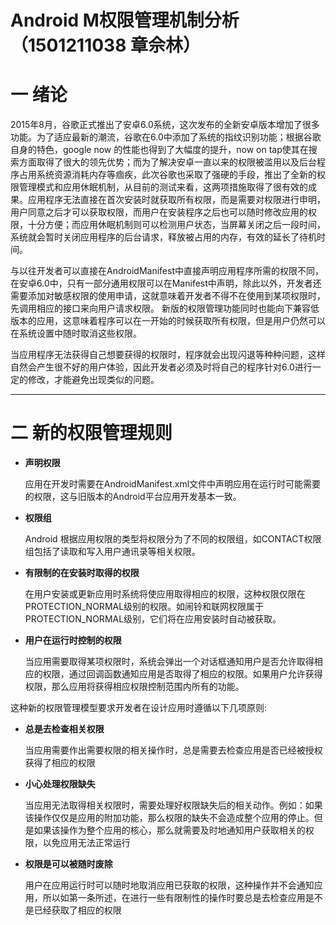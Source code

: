 # Android M权限管理机制分析（1501211038 章佘林）

# 一 绪论


2015年8月，谷歌正式推出了安卓6.0系统，这次发布的全新安卓版本增加了很多功能。为了适应最新的潮流，谷歌在6.0中添加了系统的指纹识别功能；根据谷歌自身的特色，google now 的性能也得到了大幅度的提升，now on tap使其在搜索方面取得了很大的领先优势；而为了解决安卓一直以来的权限被滥用以及后台程序占用系统资源消耗内存等痼疾，此次谷歌也采取了强硬的手段，推出了全新的权限管理模式和应用休眠机制，从目前的测试来看，这两项措施取得了很有效的成果。应用程序无法直接在首次安装时就获取所有权限，而是需要对权限进行申明，用户同意之后才可以获取权限，而用户在安装程序之后也可以随时修改应用的权限，十分方便；而应用休眠机制则可以检测用户状态，当屏幕关闭之后一段时间，系统就会暂时关闭应用程序的后台请求，释放被占用的内存，有效的延长了待机时间。

与以往开发者可以直接在AndroidManifest中直接声明应用程序所需的权限不同，在安卓6.0中，只有一部分通用权限可以在Manifest中声明，除此以外，开发者还需要添加对敏感权限的使用申请，这就意味着开发者不得不在使用到某项权限时，先调用相应的接口来向用户请求权限。
新版的权限管理功能同时也能向下兼容低版本的应用，这意味着程序可以在一开始的时候获取所有权限，但是用户仍然可以在系统设置中随时取消这些权限。

当应用程序无法获得自己想要获得的权限时，程序就会出现闪退等种种问题，这样自然会产生很不好的用户体验，因此开发者必须及时将自己的程序针对6.0进行一定的修改，才能避免出现类似的问题。


---

# 二 新的权限管理规则
* **声明权限**

   应用在开发时需要在AndroidManifest.xml文件中声明应用在运行时可能需要的权限，这与旧版本的Android平台应用开发基本一致。
* **权限组**

    Android 根据应用权限的类型将权限分为了不同的权限组，如CONTACT权限组包括了读取和写入用户通讯录等相关权限。
* **有限制的在安装时取得的权限**

    在用户安装或更新应用时系统将使应用取得相应的权限，这种权限仅限在PROTECTION_NORMAL级别的权限。如闹铃和联网权限属于PROTECTION_NORMAL级别，它们将在应用安装时自动被获取。
* **用户在运行时控制的权限**

    当应用需要取得某项权限时，系统会弹出一个对话框通知用户是否允许取得相应的权限，通过回调函数通知应用是否取得了相应的权限。如果用户允许获得权限，那么应用将获得相应权限控制范围内所有的功能。


这种新的权限管理模型要求开发者在设计应用时遵循以下几项原则:

* **总是去检查相关权限**
 
    当应用需要作出需要权限的相关操作时，总是需要去检查应用是否已经被授权获得了相应的权限

* **小心处理权限缺失**

    当应用无法取得相关权限时，需要处理好权限缺失后的相关动作。例如：如果该操作仅仅是应用的附加功能，那么权限的缺失不会造成整个应用的停止。但是如果该操作为整个应用的核心，那么就需要及时地通知用户获取相关的权限，以免应用无法正常运行 
    
* **权限是可以被随时废除**

    用户在应用运行时可以随时地取消应用已获取的权限，这种操作并不会通知应用，所以如第一条所述，在进行一些有限制性的操作时要总是去检查应用是不是已经获取了相应的权限

